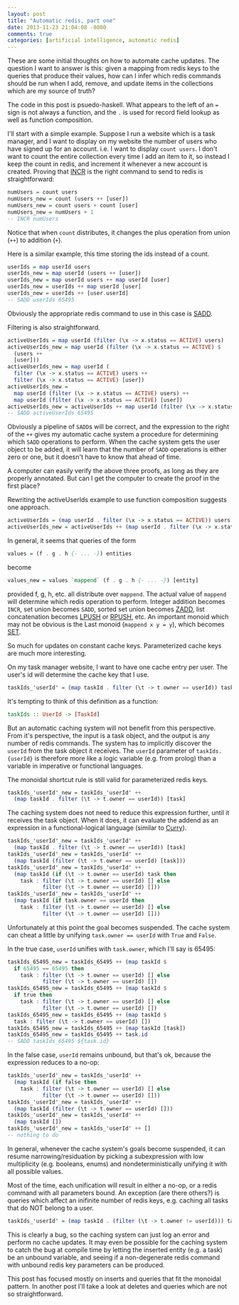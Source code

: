 ```yaml
---
layout: post
title: "Automatic redis, part one"
date: 2013-11-23 21:04:08 -0800
comments: true
categories: [artificial intelligence, automatic redis]
---
```

These are some initial thoughts on how to automate cache updates.
The question I want to answer is this: given a mapping from redis
keys to the queries that produce their values, how can I
infer which redis commands should be run when I add, remove, and update items in the collections
which are my source of truth?

The code in this post is psuedo-haskell. What appears to the left of an `=` sign is not
always a function, and the `.` is used for record field lookup as well as function
composition.

I'll start with a simple example. Suppose I run a website which is a task manager, and
I want to display on my website the number of users who
have signed
up for an account. i.e. I want to display `count users`. I don't want to count the entire collection
every time I add an item to it, so instead I keep the count in redis, and increment it whenever
a new account is created. Proving that [INCR](http://redis.io/commands/incr) is the right command
to send to redis is straightforward:

``` haskell
numUsers = count users
numUsers_new = count (users ++ [user])
numUsers_new = count users + count [user]
numUsers_new = numUsers + 1
-- INCR numUsers
```

Notice that when `count` distributes, it changes the plus operation from union (`++`) to 
addition (`+`).

Here is a similar example, this time storing the ids instead of a count.

``` haskell
userIds = map userId users
userIds_new = map userId (users ++ [user])
userIds_new = map userId users ++ map userId [user]
userIds_new = userIds ++ map userId [user]
userIds_new = userIds ++ [user.userId]
-- SADD userIds 65495
```

Obviously the appropriate redis command to use in this case is [SADD](http://redis.io/commands/sadd).

Filtering is also straightforward.

``` haskell
activeUserIds = map userId (filter (\x -> x.status == ACTIVE) users)
activeUserIds_new = map userId (filter (\x -> x.status == ACTIVE) $
  (users ++
  [user]))
activeUserIds_new = map userId (
  filter (\x -> x.status == ACTIVE) users ++
  filter (\x -> x.status == ACTIVE) [user])
activeUserIds_new =
  map userId (filter (\x -> x.status == ACTIVE) users) ++
  map userId (filter (\x -> x.status == ACTIVE) [user])
activeUserIds_new = activeUserIds ++ map userId (filter (\x -> x.status == ACTIVE) [user])
-- SADD activeUserIds 65495
```

Obviously a pipeline of `SADD`s will be correct, and the expression to the right
of the `++` gives my automatic cache system a procedure for determining which `SADD`
operations to perform. When the cache system gets the user object to be added, it
will learn that
the number of `SADD` operations is either
zero or one, but it doesn't have to know that ahead of time.

A computer can easily verify the above three proofs, as long as they are properly annotated.
But can I get
the computer to create the proof in the first place?

Rewriting the activeUserIds example to use function composition suggests one approach.

``` haskell
activeUserIds = (map userId . filter (\x -> x.status == ACTIVE)) users
activeUserIds_new = activeUserIds ++ (map userId . filter (\x -> x.status == ACTIVE)) [user]
```

In general, it seems that queries of the form

``` haskell
values = (f . g . h {- ... -}) entities
```

become

``` haskell
values_new = values `mappend` (f . g . h {- ... -}) [entity]
```

provided f, g, h, etc. all distribute over `mappend`. The actual value of `mappend` will determine
which redis operation to perform. Integer addition becomes `INCR`, set union becomes `SADD`,
sorted set union becomes [ZADD](http://redis.io/commands/zadd), list concatenation becomes
[LPUSH](http://redis.io/commands/lpush) or [RPUSH](http://redis.io/commands/rpush), etc. An
important monoid which may not be obvious is the Last
monoid (`mappend x y = y`), which becomes [SET](http://redis.io/commands/set).

So much for updates on constant cache keys. Parameterized cache keys are much more
interesting.

On my task manager website, I want to have one cache entry per user. The user's id
will determine the cache key that I use.

``` haskell
taskIds_'userId' = (map taskId . filter (\t -> t.owner == userId)) tasks
```

It's tempting to think of this definition as a function:

``` haskell
taskIds :: UserId -> [TaskId]
```

But an automatic caching system will not benefit from this perspective.
From it's perspective, the
input is a task object, and the output is any number of redis commands. The system has to implicitly
discover the `userId` from the task object it receives. The `userId` parameter of `taskIds.{userId}`
is therefore more like a logic variable (e.g. from prolog) than a variable in imperative or functional
languages.

The monoidal shortcut rule is still valid for parameterized redis keys.

``` haskell
taskIds_'userId'_new = taskIds_'userId' ++
  (map taskId . filter (\t -> t.owner == userId)) [task]
```

The caching system does not need to reduce this expression further, until it receives
the task object. When it does, 
it can evaluate the addend as an expression
in a functional-logical language (similar to [Curry](http://www-ps.informatik.uni-kiel.de/currywiki/)).

``` haskell
taskIds_'userId'_new = taskIds_'userId' ++
  (map taskId . filter (\t -> t.owner == userId)) [task]
taskIds_'userId'_new = taskIds_'userId' ++
  (map taskId (filter (\t -> t.owner == userId) [task]))
taskIds_'userId'_new = taskIds_'userId' ++
  (map taskId (if (\t -> t.owner == userId) task then
    task : filter (\t -> t.owner == userId) [] else
           filter (\t -> t.owner == userId) []))
taskIds_'userId'_new = taskIds_'userId' ++
  (map taskId (if task.owner == userId then
    task : filter (\t -> t.owner == userId) [] else
           filter (\t -> t.owner == userId) []))
```

Unfortunately at this point the goal becomes suspended. The cache system
can cheat a little by unifying
`task.owner == userId` with `True` and `False`.

In the true case, `userId` unifies with `task.owner`, which I'll say is 65495:

``` haskell
taskIds_65495_new = taskIds_65495 ++ (map taskId $
  if 65495 == 65495 then
    task : filter (\t -> t.owner == userId) [] else
           filter (\t -> t.owner == userId) [])
taskIds_65495_new = taskIds_65495 ++ (map taskId $
  if true then
    task : filter (\t -> t.owner == userId) [] else
           filter (\t -> t.owner == userId) [])
taskIds_65495_new = taskIds_65495 ++ (map taskId $
  task : filter (\t -> t.owner == userId) [])
taskIds_65495_new = taskIds_65495 ++ (map taskId [task])
taskIds_65495_new = taskIds_65495 ++ task.id
-- SADD taskIds_65495 ${task.id}
```

In the false case, `userId` remains unbound, but that's ok, because the expression reduces to a no-op:

``` haskell
taskIds_'userId'_new = taskIds_'userId' ++
  (map taskId (if false then
    task : filter (\t -> t.owner == userId) [] else
           filter (\t -> t.owner == userId) []))
taskIds_'userId'_new = taskIds_'userId' ++ 
  (map taskId (filter (\t -> t.owner == userId) []))
taskIds_'userId'_new = taskIds_'userId' ++
  (map taskId [])
taskIds_'userId'_new = taskIds_'userId' ++ []
-- nothing to do
```

In general, whenever the cache system's
goals become suspended, it can resume narrowing/residuation by picking a subexpression
with low multiplicity (e.g. booleans, enums) and nondeterministically
unifying it with all possible values.

Most of the time, each unification will result in either a no-op, or a redis command with all
parameters bound. An exception (are there others?)
is queries which affect an inifinite number of redis keys,
e.g. caching all tasks that do NOT belong to a user.

``` haskell
taskIds_'userId' = (map taskId . (filter (\t -> t.owner != userId))) tasks
```

This is clearly a bug, so the caching system can just log an error and perform no
cache updates.
It may even be possible for the caching system
to catch the bug at compile time by letting the inserted entity (e.g. a task)
be an unbound variable, and seeing if a non-degenerate redis command
with unbound redis key
parameters can
be produced.

This post has focused mostly on inserts and queries that fit the monoidal pattern. In
another post I'll take a look at deletes and queries which are not so straightforward.
